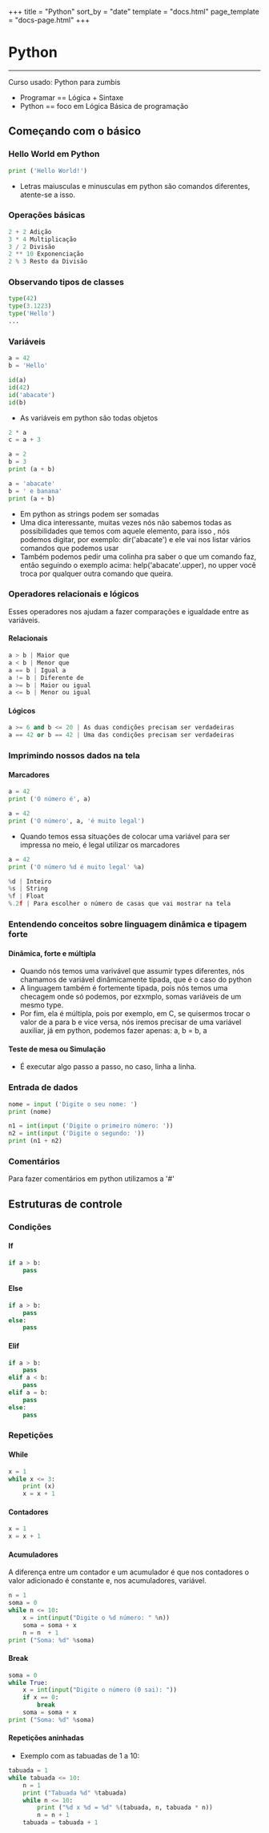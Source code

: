 +++
title = "Python"
sort_by = "date"
template = "docs.html"
page_template = "docs-page.html"
+++

# Python
---------------------------------------------
Curso usado: Python para zumbis

- Programar == Lógica + Sintaxe
- Python == foco em Lógica Básica de programação

## Começando com o básico
### Hello World em Python
~~~python
print ('Hello World!')
~~~
- Letras maiusculas e minusculas em python são comandos diferentes, atente-se a isso.
### Operações básicas
~~~python
2 + 2 Adição
3 * 4 Multiplicação
3 / 2 Divisão
2 ** 10 Exponenciação
2 % 3 Resto da Divisão
~~~
### Observando tipos de classes
~~~python
type(42)
type(3.1223)
type('Hello')
...
~~~
### Variáveis
~~~python
a = 42
b = 'Hello'
~~~
~~~python
id(a)
id(42)
id('abacate')
id(b)
~~~
- As variáveis em python são todas objetos
~~~python
2 * a
c = a + 3
~~~
~~~python
a = 2
b = 3
print (a + b)
~~~
~~~python
a = 'abacate'
b = ' e banana'
print (a + b)
~~~
- Em python as strings podem ser somadas
- Uma dica interessante, muitas vezes nós não sabemos todas as possibilidades que temos com aquele elemento, para isso , nós podemos digitar, por exemplo: dir('abacate') e ele vai nos listar vários comandos que podemos usar
- Também podemos pedir uma colinha pra saber o que um comando faz, então seguindo o exemplo acima: help('abacate'.upper), no upper você troca por qualquer outra comando que queira.
### Operadores relacionais e lógicos
Esses operadores nos ajudam a fazer comparações e igualdade entre as variáveis.
#### Relacionais
~~~python
a > b | Maior que
a < b | Menor que
a == b | Igual a
a != b | Diferente de
a >= b | Maior ou igual
a <= b | Menor ou igual
~~~
#### Lógicos
~~~python
a >= 6 and b <= 20 | As duas condições precisam ser verdadeiras
a == 42 or b == 42 | Uma das condições precisam ser verdadeiras
~~~
### Imprimindo nossos dados na tela
#### Marcadores
~~~python
a = 42
print ('O número é', a)
~~~
~~~python
a = 42
print ('O número', a, 'é muito legal')
~~~
- Quando temos essa situações de colocar uma variável para ser impressa no meio, é legal utilizar os marcadores
~~~python
a = 42
print ('O número %d é muito legal' %a)
~~~
~~~python
%d | Inteiro
%s | String
%f | Float
%.2f | Para escolher o número de casas que vai mostrar na tela
~~~
### Entendendo conceitos sobre linguagem dinâmica e tipagem forte
#### Dinâmica, forte e múltipla
- Quando nós temos uma varivável que assumir types diferentes, nós chamamos de variável dinâmicamente tipada, que é o caso do python
- A linguagem também é fortemente tipada, pois nós temos uma checagem onde só podemos, por ezxmplo, somas variáveis de um mesmo type.
- Por fim, ela é múltipla, pois por exemplo, em C, se quisermos trocar o valor de a para b e vice versa, nós iremos precisar de uma variável auxiliar, já em python, podemos fazer apenas: a, b = b, a
#### Teste de mesa ou Simulação
- É executar algo passo a passo, no caso, linha a linha.
### Entrada de dados
~~~python
nome = input ('Digite o seu nome: ')
print (nome)
~~~
~~~python
n1 = int(input ('Digite o primeiro número: '))
n2 = int(input ('Digite o segundo: '))
print (n1 + n2)
~~~
### Comentários
Para fazer comentários em python utilizamos a '#'
## Estruturas de controle
### Condições
#### If
~~~python
if a > b:
    pass
~~~
#### Else
~~~python
if a > b:
    pass
else:
    pass
~~~
#### Elif
~~~python
if a > b:
    pass
elif a < b:
    pass
elif a = b:
    pass
else:
    pass
~~~
### Repetições
#### While
~~~python
x = 1
while x <= 3:
    print (x)
    x = x + 1
~~~
#### Contadores
~~~python
x = 1
x = x + 1
~~~
#### Acumuladores
A diferença entre um contador e um acumulador é que nos contadores o valor adicionado é constante e, nos acumuladores, variável.
~~~python
n = 1
soma = 0
while n <= 10:
    x = int(input("Digite o %d número: " %n))
    soma = soma + x
    n = n  + 1
print ("Soma: %d" %soma)
~~~
#### Break
~~~python
soma = 0
while True:
    x = int(input("Digite o número (0 sai): "))
    if x == 0:
        break
    soma = soma + x
print ("Soma: %d" %soma)
~~~
#### Repetições aninhadas
- Exemplo com as tabuadas de 1 a 10:
~~~python
tabuada = 1
while tabuada <= 10:
    n = 1
    print ("Tabuada %d" %tabuada)
    while n <= 10:
        print ("%d x %d = %d" %(tabuada, n, tabuada * n))
        n = n + 1
    tabuada = tabuada + 1
~~~